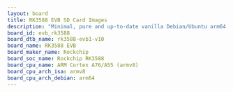 ```yaml
---
layout: board
title: RK3588 EVB SD Card Images
description: "Minimal, pure and up-to-date vanilla Debian/Ubuntu arm64 SD card images for RK3588 EVB by Rockchip, SoC: Rockchip RK3588, CPU ISA: armv8"
board_id: evb_rk3588
board_dtb_name: rk3588-evb1-v10
board_name: RK3588 EVB
board_maker_name: Rockchip
board_soc_name: Rockchip RK3588
board_cpu_name: ARM Cortex A76/A55 (armv8)
board_cpu_arch_isa: armv8
board_cpu_arch_debian: arm64
---
```

